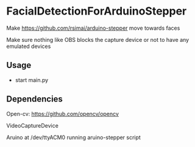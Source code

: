 # FacialDetectionForArduinoStepper



Make https://github.com/rsimai/arduino-stepper move towards faces

Make sure nothing like OBS blocks the capture device or not to have any emulated devices

## Usage
- start main.py

## Dependencies
Open-cv: https://github.com/opencv/opencv

VideoCaptureDevice

Aruino at /dev/ttyACM0 running aruino-stepper script
